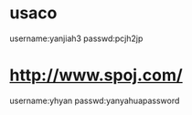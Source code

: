 usaco
=====
username:yanjiah3
passwd:pcjh2jp


http://www.spoj.com/
=====
username:yhyan
passwd:yanyahuapassword

